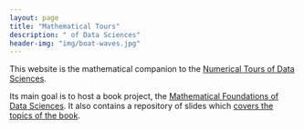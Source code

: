 ```yaml
---
layout: page
title: "Mathematical Tours"
description: " of Data Sciences"
header-img: "img/boat-waves.jpg"
---
```


This website is the mathematical companion to the [Numerical Tours of Data Sciences](http://www.numerical-tours.com).

Its main goal is to host a book project, the [Mathematical Foundations of Data Sciences](../book). It also contains a repository of slides which [covers the topics of the book](../slides).
